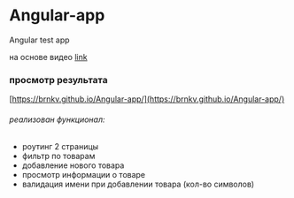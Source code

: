 # Angular-app
Angular test app 

на основе видео [link](https://youtu.be/yCIti018Srw)

### просмотр результата 
[https://brnkv.github.io/Angular-app/](https://brnkv.github.io/Angular-app/)

###### реализован функционал:
- роутинг 2 страницы
- фильтр по товарам
- добавление нового товара
- просмотр информации о товаре
- валидация имени при добавлении товара (кол-во символов)
